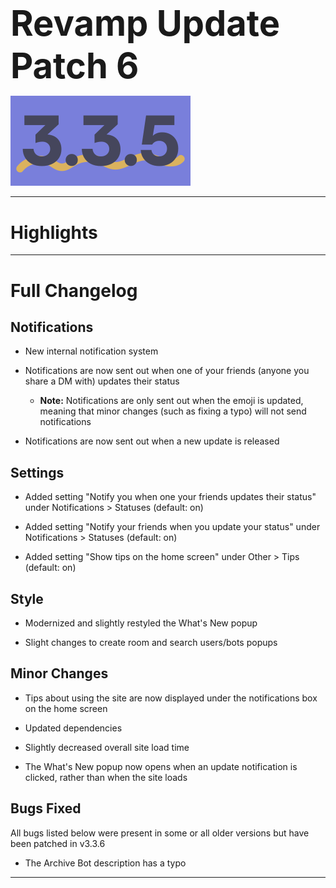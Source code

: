 <h1 style="font-size:4em;margin-bottom:0.25em;">
    Revamp Update Patch 6
</h1>

<img src="/public/v3.3.5.svg" height="10%" alt="v3.3.1">

<hr>

<!-- Released on Friday, March 15th, 2024

<hr> -->

<style>
    h1 {
        font-size: 2em;
    }
</style>

# Highlights

<hr>

# Full Changelog

## Notifications

- New internal notification system

- Notifications are now sent out when one of your friends (anyone you share a DM with) updates their status

  - **Note:** Notifications are only sent out when the emoji is updated, meaning that minor changes (such as fixing a typo) will not send notifications

- Notifications are now sent out when a new update is released

## Settings

- Added setting "Notify you when one your friends updates their status" under Notifications > Statuses (default: on)

- Added setting "Notify your friends when you update your status" under Notifications > Statuses (default: on)

- Added setting "Show tips on the home screen" under Other > Tips (default: on)

## Style

- Modernized and slightly restyled the What's New popup

- Slight changes to create room and search users/bots popups

## Minor Changes

- Tips about using the site are now displayed under the notifications box on the home screen

- Updated dependencies

- Slightly decreased overall site load time

- The What's New popup now opens when an update notification is clicked, rather than when the site loads

## Bugs Fixed

All bugs listed below were present in some or all older versions but have been patched in v3.3.6

- The Archive Bot description has a typo

<hr>
<!-- 
Backup Google Chat Revamp Update Patch 5 (v3.3.5), Released 3/15/2024  
<img src="../public/logo.svg" height="10%" alt="Backup Google Chat"> -->
